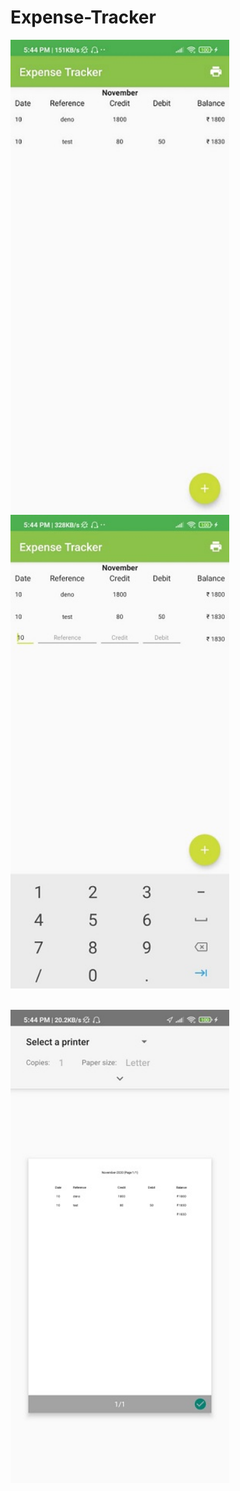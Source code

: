 # Expense-Tracker

<img  width="350px" src="https://github.com/Bhautik004/Expense-Tracker/blob/main/1.jpeg">&nbsp;&nbsp;&nbsp;&nbsp;&nbsp; <img  width="350px" src="https://github.com/Bhautik004/Expense-Tracker/blob/main/2.jpeg">

<br>
<img  width="350px" src="https://github.com/Bhautik004/Expense-Tracker/blob/main/3.jpeg">
